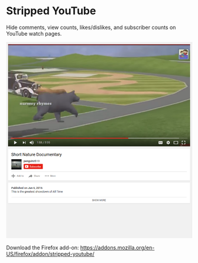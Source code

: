 # Stripped YouTube
Hide comments, view counts, likes/dislikes, and subscriber counts on YouTube watch pages.

![Sample image](https://raw.githubusercontent.com/johnjago/stripped-yt/master/sample.PNG)

Download the Firefox add-on: https://addons.mozilla.org/en-US/firefox/addon/stripped-youtube/
